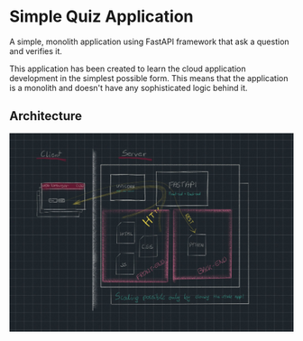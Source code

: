 # Simple Quiz Application

A simple, monolith application using FastAPI framework that ask a question and verifies it.

This application has been created to learn the cloud application development in the simplest possible form.
This means that the application is a monolith and doesn't have any sophisticated logic behind it.

## Architecture

![Architecture diagram](/diagram.JPG)
